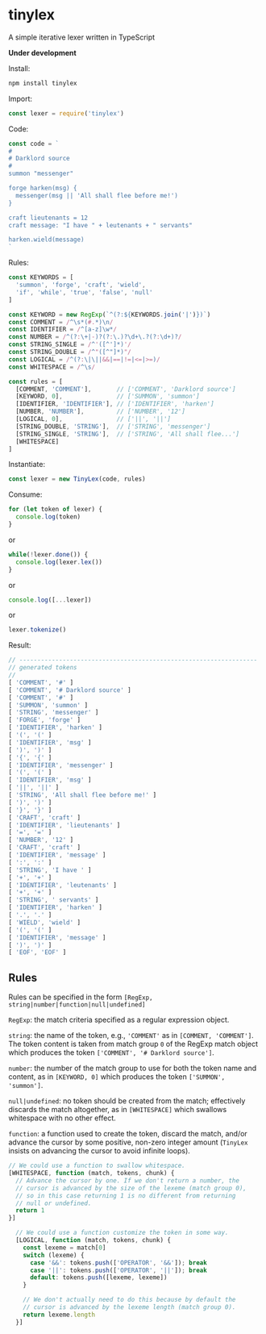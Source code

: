# tinylex
A simple iterative lexer written in TypeScript

**Under development**

Install:

```bash
npm install tinylex
```

Import:

```javascript
const lexer = require('tinylex')
```

Code:

```javascript
const code = `
#
# Darklord source
#
summon "messenger"

forge harken(msg) {
  messenger(msg || 'All shall flee before me!')
}

craft lieutenants = 12
craft message: "I have " + leutenants + " servants"

harken.wield(message)
`
```

Rules:

```javascript
const KEYWORDS = [
  'summon', 'forge', 'craft', 'wield',
  'if', 'while', 'true', 'false', 'null'
]

const KEYWORD = new RegExp(`^(?:${KEYWORDS.join('|')})`)
const COMMENT = /^\s*(#.*)\n/
const IDENTIFIER = /^[a-z]\w*/
const NUMBER = /^(?:\+|-)?(?:\.)?\d+\.?(?:\d+)?/
const STRING_SINGLE = /^'([^']*)'/
const STRING_DOUBLE = /^"([^"]*)"/
const LOGICAL = /^(?:\|\||&&|==|!=|<=|>=)/
const WHITESPACE = /^\s/

const rules = [
  [COMMENT, 'COMMENT'],       // ['COMMENT', 'Darklord source']
  [KEYWORD, 0],               // ['SUMMON', 'summon']
  [IDENTIFIER, 'IDENTIFIER'], // ['IDENTIFIER', 'harken']
  [NUMBER, 'NUMBER'],         // ['NUMBER', '12']
  [LOGICAL, 0],               // ['||', '||']
  [STRING_DOUBLE, 'STRING'],  // ['STRING', 'messenger']
  [STRING_SINGLE, 'STRING'],  // ['STRING', 'All shall flee...']
  [WHITESPACE]
]
```

Instantiate:

```javascript
const lexer = new TinyLex(code, rules)
```

Consume:

```javascript
for (let token of lexer) {
  console.log(token)
}
```

or

```javascript
while(!lexer.done()) {
  console.log(lexer.lex())
}
```

or

```javascript
console.log([...lexer])
```

or

```javascript
lexer.tokenize()
```

Result:

```javascript
// ------------------------------------------------------------------
// generated tokens
//
[ 'COMMENT', '#' ]
[ 'COMMENT', '# Darklord source' ]
[ 'COMMENT', '#' ]
[ 'SUMMON', 'summon' ]
[ 'STRING', 'messenger' ]
[ 'FORGE', 'forge' ]
[ 'IDENTIFIER', 'harken' ]
[ '(', '(' ]
[ 'IDENTIFIER', 'msg' ]
[ ')', ')' ]
[ '{', '{' ]
[ 'IDENTIFIER', 'messenger' ]
[ '(', '(' ]
[ 'IDENTIFIER', 'msg' ]
[ '||', '||' ]
[ 'STRING', 'All shall flee before me!' ]
[ ')', ')' ]
[ '}', '}' ]
[ 'CRAFT', 'craft' ]
[ 'IDENTIFIER', 'lieutenants' ]
[ '=', '=' ]
[ 'NUMBER', '12' ]
[ 'CRAFT', 'craft' ]
[ 'IDENTIFIER', 'message' ]
[ ':', ':' ]
[ 'STRING', 'I have ' ]
[ '+', '+' ]
[ 'IDENTIFIER', 'leutenants' ]
[ '+', '+' ]
[ 'STRING', ' servants' ]
[ 'IDENTIFIER', 'harken' ]
[ '.', '.' ]
[ 'WIELD', 'wield' ]
[ '(', '(' ]
[ 'IDENTIFIER', 'message' ]
[ ')', ')' ]
[ 'EOF', 'EOF' ]
```

## Rules

Rules can be specified in the form `[RegExp, string|number|function|null|undefined]`

`RegExp`: the match criteria specified as a regular expression object.

`string`: the name of the token, e.g., `'COMMENT'` as in `[COMMENT, 'COMMENT']`. The token content is taken from match group `0` of the RegExp match object which produces the token `['COMMENT', '# Darklord source']`.

`number`: the number of the match group to use for both the token name and content, as in `[KEYWORD, 0]` which produces the token `['SUMMON', 'summon']`.

`null|undefined`: no token should be created from the match; effectively discards the match altogether, as in `[WHITESPACE]` which swallows whitespace with no other effect.

`function`: a function used to create the token, discard the match, and/or advance the cursor by some positive, non-zero integer amount (`TinyLex` insists on advancing the cursor to avoid infinite loops).

```javascript
// We could use a function to swallow whitespace.
[WHITESPACE, function (match, tokens, chunk) {
  // Advance the cursor by one. If we don't return a number, the
  // cursor is advanced by the size of the lexeme (match group 0),
  // so in this case returning 1 is no different from returning
  // null or undefined.
  return 1
}]
```

```javascript
  // We could use a function customize the token in some way.
  [LOGICAL, function (match, tokens, chunk) {
    const lexeme = match[0]
    switch (lexeme) {
      case '&&': tokens.push(['OPERATOR', '&&']); break
      case '||': tokens.push(['OPERATOR', '||']); break
      default: tokens.push([lexeme, lexeme])
    }

    // We don't actually need to do this because by default the
    // cursor is advanced by the lexeme length (match group 0).
    return lexeme.length
  }]
```
